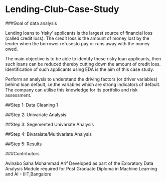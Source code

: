# Lending-Club-Case-Study


###Goal of data analysis

Lending loans to ‘risky’ applicants is the largest source of financial loss
(called credit loss). The credit loss is the amount of money lost by the lender 
when the borrower refusesto pay or runs away with the money owed.  

The main objective is to be able to identify these risky loan applicants, 
then such loans can be reduced thereby cutting down the amount of credit loss. 
Identification of such applicants using EDA is the aim of this case study.   

Perform an analysis to understand the driving factors (or driver variables)
behind loan default, i.e.the variables which are strong indicators of default.  
The company can utilise this knowledge for its portfolio and risk assessment. 


##Step 1: Data Cleaning 1

##Step 2: Univariate Analysis

##Step 3: Segemented Univariate Analysis

##Step 4: Bivaraiate/Multivariate Analysis

##Step 5: Results


###Contributors

Avinabo Saha
Mohammad Arif
Developed as part of the Exloratory Data Analysis Module required for Post Graduate Diploma in Machine Learning and AI - IIIT,Bangalore
